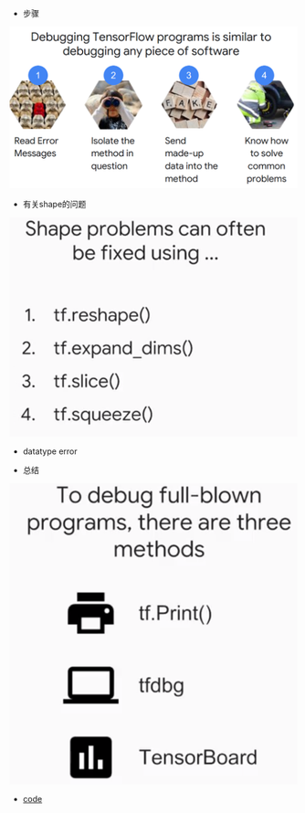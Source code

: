 * 步骤  

![](readme/06.433-debug_01.png)
* 有关shape的问题  

![](readme/06.433-debug_02.png)
* datatype error  

* 总结  

![](readme/06.433-debug_03.png)
* [code](06.系统架构/study_debug.py)

